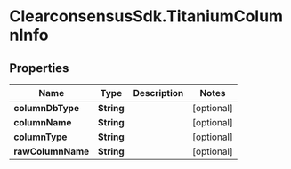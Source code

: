 # ClearconsensusSdk.TitaniumColumnInfo

## Properties

Name | Type | Description | Notes
------------ | ------------- | ------------- | -------------
**columnDbType** | **String** |  | [optional] 
**columnName** | **String** |  | [optional] 
**columnType** | **String** |  | [optional] 
**rawColumnName** | **String** |  | [optional] 


